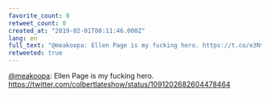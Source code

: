 ```yaml
---
favorite_count: 0
retweet_count: 0
created_at: "2019-02-01T08:11:46.000Z"
lang: en
full_text: "@meakoopa: Ellen Page is my fucking hero. https://t.co/e3NtFguaE9"
retweeted: true
---
```


[@meakoopa](https://twitter.com/meakoopa): Ellen Page is my fucking hero.
<https://twitter.com/colbertlateshow/status/1091202682604478464>
